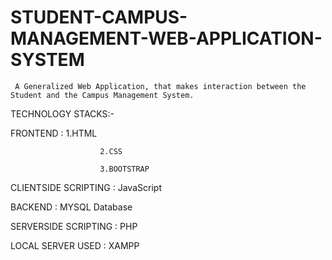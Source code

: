 # STUDENT-CAMPUS-MANAGEMENT-WEB-APPLICATION-SYSTEM
     A Generalized Web Application, that makes interaction between the Student and the Campus Management System.  

TECHNOLOGY STACKS:-

FRONTEND              : 
                        1.HTML

                        2.CSS

                        3.BOOTSTRAP
                        
CLIENTSIDE SCRIPTING  : JavaScript
                        
BACKEND               : MYSQL Database

SERVERSIDE SCRIPTING  : PHP

LOCAL SERVER USED     : XAMPP
